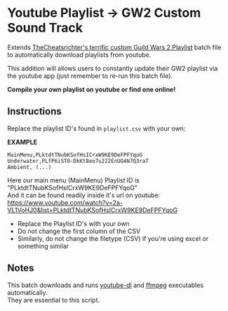 # Youtube Playlist -> GW2 Custom Sound Track 
Extends [TheCheatsrichter's terrific custom Guild Wars 2 Playlist](https://github.com/TheCheatsrichter/Gw2-Custom-Playlist) batch file to automatically download playlists from youtube. 

This addition will allows users to constantly update their GW2 playlist via the youtube app (just remember to re-run this batch file). 

**Compile your own playlist on youtube or find one online!**

## Instructions
Replace the playlist ID's found in `playlist.csv` with your own: 

**EXAMPLE**

    MainMenu,PLktdtTNubKSofHsICrxW9KE9DeFPFYqoG
    Underwater,PLfP6i5T0-DkKt8eo7u222EnUO4N7Q3raT
    Ambient, (...)

Here our main menu (MainMenu) Playlist ID is "PLktdtTNubKSofHsICrxW9KE9DeFPFYqoG"  
And it can be found readily inside it's url on youtube:  
https://www.youtube.com/watch?v=2a-VL1VoHJ0&list=PLktdtTNubKSofHsICrxW9KE9DeFPFYqoG

* Replace the Playlist ID's with your own
* Do not change the first column of the CSV
* Similarly, do not change the filetype (CSV) if you're using excel or something similar

## Notes
This batch downloads and runs [youtube-dl](https://ytdl-org.github.io/youtube-dl/about.html) and [ffmpeg](https://ffmpeg.org/about.html) executables automatically.  
They are essential to this script. 
